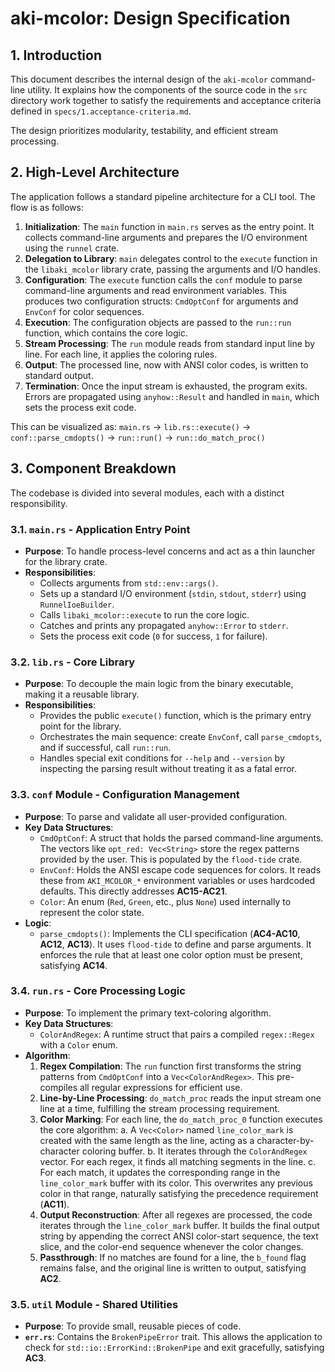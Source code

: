 # aki-mcolor: Design Specification

## 1. Introduction

This document describes the internal design of the `aki-mcolor` command-line utility. It explains how the components of the source code in the `src` directory work together to satisfy the requirements and acceptance criteria defined in `specs/1.acceptance-criteria.md`.

The design prioritizes modularity, testability, and efficient stream processing.

## 2. High-Level Architecture

The application follows a standard pipeline architecture for a CLI tool. The flow is as follows:

1.  **Initialization**: The `main` function in `main.rs` serves as the entry point. It collects command-line arguments and prepares the I/O environment using the `runnel` crate.
2.  **Delegation to Library**: `main` delegates control to the `execute` function in the `libaki_mcolor` library crate, passing the arguments and I/O handles.
3.  **Configuration**: The `execute` function calls the `conf` module to parse command-line arguments and read environment variables. This produces two configuration structs: `CmdOptConf` for arguments and `EnvConf` for color sequences.
4.  **Execution**: The configuration objects are passed to the `run::run` function, which contains the core logic.
5.  **Stream Processing**: The `run` module reads from standard input line by line. For each line, it applies the coloring rules.
6.  **Output**: The processed line, now with ANSI color codes, is written to standard output.
7.  **Termination**: Once the input stream is exhausted, the program exits. Errors are propagated using `anyhow::Result` and handled in `main`, which sets the process exit code.

This can be visualized as:
`main.rs` -> `lib.rs::execute()` -> `conf::parse_cmdopts()` -> `run::run()` -> `run::do_match_proc()`

## 3. Component Breakdown

The codebase is divided into several modules, each with a distinct responsibility.

### 3.1. `main.rs` - Application Entry Point

- **Purpose**: To handle process-level concerns and act as a thin launcher for the library crate.
- **Responsibilities**:
    - Collects arguments from `std::env::args()`.
    - Sets up a standard I/O environment (`stdin`, `stdout`, `stderr`) using `RunnelIoeBuilder`.
    - Calls `libaki_mcolor::execute` to run the core logic.
    - Catches and prints any propagated `anyhow::Error` to `stderr`.
    - Sets the process exit code (`0` for success, `1` for failure).

### 3.2. `lib.rs` - Core Library

- **Purpose**: To decouple the main logic from the binary executable, making it a reusable library.
- **Responsibilities**:
    - Provides the public `execute()` function, which is the primary entry point for the library.
    - Orchestrates the main sequence: create `EnvConf`, call `parse_cmdopts`, and if successful, call `run::run`.
    - Handles special exit conditions for `--help` and `--version` by inspecting the parsing result without treating it as a fatal error.

### 3.3. `conf` Module - Configuration Management

- **Purpose**: To parse and validate all user-provided configuration.
- **Key Data Structures**:
    - `CmdOptConf`: A struct that holds the parsed command-line arguments. The vectors like `opt_red: Vec<String>` store the regex patterns provided by the user. This is populated by the `flood-tide` crate.
    - `EnvConf`: Holds the ANSI escape code sequences for colors. It reads these from `AKI_MCOLOR_*` environment variables or uses hardcoded defaults. This directly addresses **AC15-AC21**.
    - `Color`: An enum (`Red`, `Green`, etc., plus `None`) used internally to represent the color state.
- **Logic**:
    - `parse_cmdopts()`: Implements the CLI specification (**AC4-AC10**, **AC12**, **AC13**). It uses `flood-tide` to define and parse arguments. It enforces the rule that at least one color option must be present, satisfying **AC14**.

### 3.4. `run.rs` - Core Processing Logic

- **Purpose**: To implement the primary text-coloring algorithm.
- **Key Data Structures**:
    - `ColorAndRegex`: A runtime struct that pairs a compiled `regex::Regex` with a `Color` enum.
- **Algorithm**:
    1.  **Regex Compilation**: The `run` function first transforms the string patterns from `CmdOptConf` into a `Vec<ColorAndRegex>`. This pre-compiles all regular expressions for efficient use.
    2.  **Line-by-Line Processing**: `do_match_proc` reads the input stream one line at a time, fulfilling the stream processing requirement.
    3.  **Color Marking**: For each line, the `do_match_proc_0` function executes the core algorithm:
        a. A `Vec<Color>` named `line_color_mark` is created with the same length as the line, acting as a character-by-character coloring buffer.
        b. It iterates through the `ColorAndRegex` vector. For each regex, it finds all matching segments in the line.
        c. For each match, it updates the corresponding range in the `line_color_mark` buffer with its color. This overwrites any previous color in that range, naturally satisfying the precedence requirement (**AC11**).
    4.  **Output Reconstruction**: After all regexes are processed, the code iterates through the `line_color_mark` buffer. It builds the final output string by appending the correct ANSI color-start sequence, the text slice, and the color-end sequence whenever the color changes.
    5.  **Passthrough**: If no matches are found for a line, the `b_found` flag remains false, and the original line is written to output, satisfying **AC2**.

### 3.5. `util` Module - Shared Utilities

- **Purpose**: To provide small, reusable pieces of code.
- **`err.rs`**: Contains the `BrokenPipeError` trait. This allows the application to check for `std::io::ErrorKind::BrokenPipe` and exit gracefully, satisfying **AC3**.
